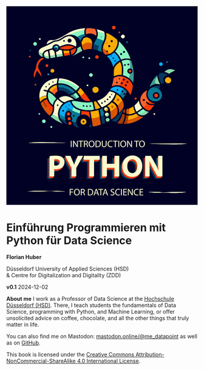 <img src="../images/cover_sketching.png" alt="cover image"/>

# Einführung Programmieren mit Python für Data Science

**Florian Huber**

Düsseldorf University of Applied Sciences (HSD)  
& Centre for Digitalization and Digitality (ZDD)

**v0.1** 2024-12-02

**About me**
I work as a Professor of Data Science at the [Hochschule Düsseldorf (HSD)](https://www.hs-duesseldorf.de/). There, I teach students the fundamentals of Data Science, programming with Python, and Machine Learning, or offer unsolicited advice on coffee, chocolate, and all the other things that truly matter in life.

You can also find me on Mastodon: [mastodon.online/@me_datapoint](https://mastodon.online/@me_datapoint) as well as on [GitHub](https://github.com/florian-huber).

This book is licensed under the [Creative Commons Attribution-NonCommercial-ShareAlike 4.0 International License](http://creativecommons.org/licenses/by-nc-sa/4.0/).
